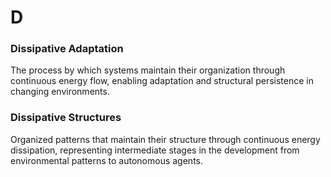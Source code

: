 # D

### Dissipative Adaptation
The process by which systems maintain their organization through continuous energy flow, enabling adaptation and structural persistence in changing environments.

### Dissipative Structures
Organized patterns that maintain their structure through continuous energy dissipation, representing intermediate stages in the development from environmental patterns to autonomous agents.
